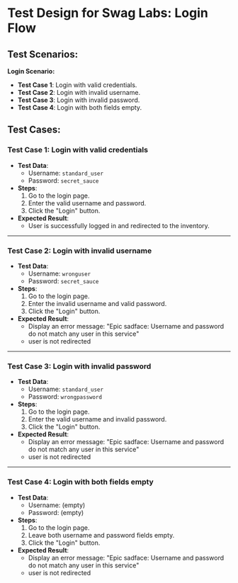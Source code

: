 # **Test Design for Swag Labs: Login Flow**

## **Test Scenarios:**

**Login Scenario:**

- **Test Case 1**: Login with valid credentials.
- **Test Case 2**: Login with invalid username.
- **Test Case 3**: Login with invalid password.
- **Test Case 4**: Login with both fields empty.

## **Test Cases:**

### **Test Case 1**: Login with valid credentials

- **Test Data**:
  - Username: `standard_user`
  - Password: `secret_sauce`
- **Steps**:
  1. Go to the login page.
  2. Enter the valid username and password.
  3. Click the "Login" button.
- **Expected Result**:
  - User is successfully logged in and redirected to the inventory.

---

### **Test Case 2**: Login with invalid username

- **Test Data**:
  - Username: `wronguser`
  - Password: `secret_sauce`
- **Steps**:
  1. Go to the login page.
  2. Enter the invalid username and valid password.
  3. Click the "Login" button.
- **Expected Result**:
  - Display an error message: "Epic sadface: Username and password do not match any user in this service"
  - user is not redirected

---

### **Test Case 3**: Login with invalid password

- **Test Data**:
  - Username: `standard_user`
  - Password: `wrongpassword`
- **Steps**:
  1. Go to the login page.
  2. Enter the valid username and invalid password.
  3. Click the "Login" button.
- **Expected Result**:
  - Display an error message: "Epic sadface: Username and password do not match any user in this service"
  - user is not redirected

---

### **Test Case 4**: Login with both fields empty

- **Test Data**:
  - Username: (empty)
  - Password: (empty)
- **Steps**:
  1. Go to the login page.
  2. Leave both username and password fields empty.
  3. Click the "Login" button.
- **Expected Result**:
  - Display an error message: "Epic sadface: Username and password do not match any user in this service"
  - user is not redirected
